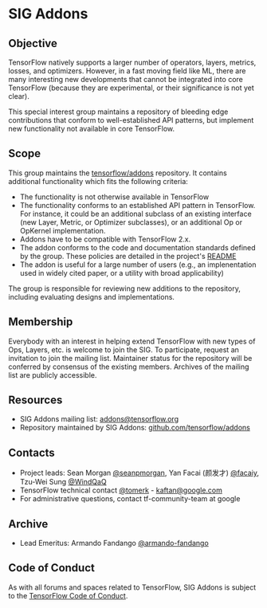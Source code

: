 # SIG Addons

## Objective

TensorFlow natively supports a larger number of operators, layers, metrics, losses, and optimizers. However, in a fast moving field like ML, there are many interesting new developments that cannot be integrated into core TensorFlow (because they are experimental, or their significance is not yet clear).

This special interest group maintains a repository of bleeding edge contributions that conform to well-established API patterns, but implement new functionality not available in core TensorFlow.

## Scope

This group maintains the [tensorflow/addons](https://github.com/tensorflow/addons) repository. It contains additional functionality which fits the following criteria:

* The functionality is not otherwise available in TensorFlow
* The functionality conforms to an established API pattern in TensorFlow. For instance, it could be an additional subclass of an existing interface (new Layer, Metric, or Optimizer subclasses), or an additional Op or OpKernel implementation.
* Addons have to be compatible with TensorFlow 2.x. 
* The addon conforms to the code and documentation standards defined by the group. These policies are detailed in the project's [README](https://github.com/tensorflow/addons/blob/master/README.md)
* The addon is useful for a large number of users (e.g., an implenentation used in widely cited paper, or a utility with broad applicability)

The group is responsible for reviewing new additions to the repository, including evaluating designs and implementations.

## Membership

Everybody with an interest in helping extend TensorFlow with new types of Ops, Layers, etc. is welcome to join the SIG. To participate, request an invitation to join the mailing list. Maintainer status for the repository will be conferred by consensus of the existing members. Archives of the mailing list are publicly accessible.

## Resources

* SIG Addons mailing list: [addons@tensorflow.org](https://groups.google.com/a/tensorflow.org/forum/#!forum/addons)
* Repository maintained by SIG Addons: [github.com/tensorflow/addons](https://github.com/tensorflow/addons)

## Contacts

* Project leads: Sean Morgan [@seanpmorgan](https://github.com/seanpmorgan),
  Yan Facai (颜发才) [@facaiy](https://github.com/facaiy), Tzu-Wei Sung [@WindQaQ](https://github.com/windqaq)
* TensorFlow technical contact [@tomerk](https://github.com/tomerk) - kaftan@google.com
* For administrative questions, contact tf-community-team at google

## Archive

* Lead Emeritus: Armando Fandango [@armando-fandango](https://github.com/armando-fandango)

## Code of Conduct

As with all forums and spaces related to TensorFlow, SIG Addons is subject to the [TensorFlow Code of Conduct](https://github.com/tensorflow/tensorflow/blob/master/CODE_OF_CONDUCT.md).
